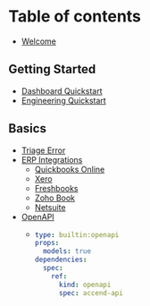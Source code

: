 # Table of contents

* [Welcome](README.md)

## Getting Started

* [Dashboard Quickstart](getting-started/quickstart.md)
* [Engineering Quickstart](getting-started/publish-your-docs.md)

## Basics

* [Triage Error](basics/editor.md)
* [ERP Integrations](basics/integrations/README.md)
  * [Quickbooks Online](basics/integrations/quickbooks-online.md)
  * [Xero](basics/integrations/xero.md)
  * [Freshbooks](basics/integrations/freshbooks.md)
  * [Zoho Book](basics/integrations/zoho-book.md)
  * [Netsuite](basics/integrations/netsuite.md)
* [OpenAPI](basics/openapi/README.md)
  * ```yaml
    type: builtin:openapi
    props:
      models: true
    dependencies:
      spec:
        ref:
          kind: openapi
          spec: accend-api
    ```
